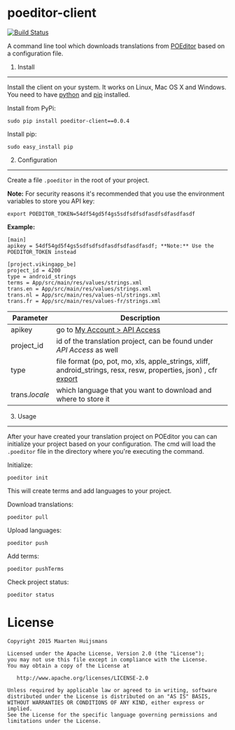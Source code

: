 poeditor-client
===============
[![Build Status](https://travis-ci.org/lukin0110/poeditor-client.svg)](https://travis-ci.org/lukin0110/poeditor-client)

A command line tool which downloads translations from [POEditor](https://poeditor.com) based on a configuration file.

1. Install
----------
Install the client on your system. It works on Linux, Mac OS X and Windows. You need to have
[python](https://python.org) and [pip](https://pypi.python.org/pypi/pip) installed.

Install from PyPi:
```
sudo pip install poeditor-client==0.0.4
```

Install pip:
```
sudo easy_install pip
```

2. Configuration
----------------
Create a file `.poeditor` in the root of your project.


**Note:** For security reasons it's recommended that you use the environment variables to store you API key:
```
export POEDITOR_TOKEN=54df54gd5f4gs5sdfsdfsdfasdfsdfasdfasdf
```

**Example:**
```
[main]
apikey = 54df54gd5f4gs5sdfsdfsdfasdfsdfasdfasdf; **Note:** Use the POEDITOR_TOKEN instead

[project.vikingapp_be]
project_id = 4200
type = android_strings
terms = App/src/main/res/values/strings.xml
trans.en = App/src/main/res/values/strings.xml
trans.nl = App/src/main/res/values-nl/strings.xml
trans.fr = App/src/main/res/values-fr/strings.xml
```


Parameter       | Description
--------------- | ----------------------------------------------------------------------
apikey          | go to [My Account > API Access](https://poeditor.com/account/api)
project_id      | id of the translation project, can be found under *API Access* as well
type            | file format  (po, pot, mo, xls, apple_strings, xliff, android_strings, resx, resw, properties, json) , cfr [export](https://poeditor.com/api_reference/#export)
trans.*locale*  | which language that you want to download and where to store it

3. Usage
--------
After your have created your translation project on POEditor you can can initialize your project based on your
configuration. The cmd will load the `.poeditor` file in the directory where you're executing the command.

Initialize:
```
poeditor init
```
This will create terms and add languages to your project.


Download translations:
```
poeditor pull
```

Upload languages:
```
poeditor push
```

Add terms:
```
poeditor pushTerms
```

Check project status:
```
poeditor status
```

License
=======

    Copyright 2015 Maarten Huijsmans

    Licensed under the Apache License, Version 2.0 (the "License");
    you may not use this file except in compliance with the License.
    You may obtain a copy of the License at

       http://www.apache.org/licenses/LICENSE-2.0

    Unless required by applicable law or agreed to in writing, software
    distributed under the License is distributed on an "AS IS" BASIS,
    WITHOUT WARRANTIES OR CONDITIONS OF ANY KIND, either express or implied.
    See the License for the specific language governing permissions and
    limitations under the License.

